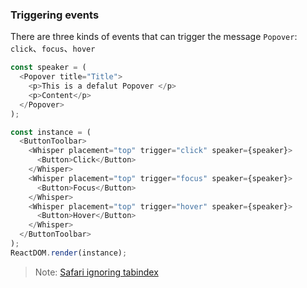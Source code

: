 ### Triggering events

There are three kinds of events that can trigger the message `Popover`: `click`、`focus`、`hover`

<!--start-code-->

```js
const speaker = (
  <Popover title="Title">
    <p>This is a defalut Popover </p>
    <p>Content</p>
  </Popover>
);

const instance = (
  <ButtonToolbar>
    <Whisper placement="top" trigger="click" speaker={speaker}>
      <Button>Click</Button>
    </Whisper>
    <Whisper placement="top" trigger="focus" speaker={speaker}>
      <Button>Focus</Button>
    </Whisper>
    <Whisper placement="top" trigger="hover" speaker={speaker}>
      <Button>Hover</Button>
    </Whisper>
  </ButtonToolbar>
);
ReactDOM.render(instance);
```

<!--end-code-->

> Note: [Safari ignoring tabindex](https://stackoverflow.com/questions/1848390/safari-ignoring-tabindex)
